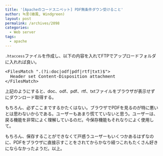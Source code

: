 ```yaml
---
title: '[Apacheのコードスニペット] PDF無条件ダウン受けること'
author: 녹풍(綠風, Windgreen)
layout: post
permalink: /archives/2098
categories:
  - Web server
tags:
  - apache
---
```

`.htaccess`ファイルを作成し、以下の内容を入れてFTPでアップロードフォルダに入れれば良い。

<pre>&lt;FilesMatch ".(?i:doc|odf|pdf|rtf|txt)$"&gt;
  Header set Content-Disposition attachment
&lt;/FilesMatch&gt;</pre>

上記のようにすると、doc、odf、pdf、rtf、txtファイルをブラウザが表示せずにダウンロード取得する。

もちろん、必ずここまでするかたくはない。ブラウザでPDFを見るのが特に悪いとは思わないからである。ユーザーもあまり慌てていないと思う。ユーザーは、戻る機能を非常によく理解しているのだ。今保存機能もそれなりによく使用して。

もちろん、保存することができなくて戸惑うユーザーもいくつかあるはずなのに、PDFをブラウザに直接示すことをされてからかなり経つこれもたくさん好きにならなかったようだ。以上。